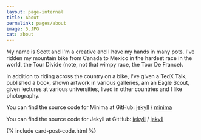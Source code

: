 ```yaml
---
layout: page-internal
title: About
permalink: pages/about
image: 5.JPG
cat: about
---
```

My name is Scott and I'm a creative and I have my hands in many pots.  I've ridden my mountain bike from Canada to Mexico in the hardest race in the world, the Tour Divide (note, not that wimpy race, the Tour De France).  

In addition to riding across the country on a bike, I've given a TedX Talk, published a book, shown artwork in various galleries, am an Eagle Scout, given lectures at various universities, lived in other countries and I like photography.

You can find the source code for Minima at GitHub:
[jekyll][jekyll-organization] /
[minima](https://github.com/jekyll/minima)

You can find the source code for Jekyll at GitHub:
[jekyll][jekyll-organization] /
[jekyll](https://github.com/jekyll/jekyll)

[jekyll-organization]: https://github.com/jekyll

<div class="d-flex justify-content-center">
  {% include card-post-code.html %}
</div>
